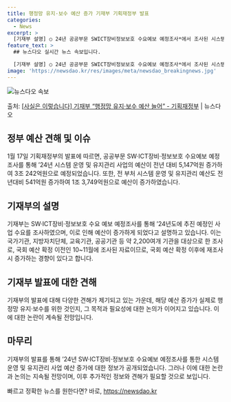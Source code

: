 ```yaml
---
title: 행정망 유지·보수 예산 증가 기재부 기획재정부 발표
categories:
  - News
excerpt: >
  [기재부 설명] ○ 24년 공공부문 SWICT장비정보보호 수요예보 예정조사*에서 조사된 시스템 운영 및 유지…
feature_text: >
  ## 뉴스다오 실시간 뉴스 속보입니다.

  [기재부 설명] ○ 24년 공공부문 SWICT장비정보보호 수요예보 예정조사*에서 조사된 시스템 운영 및 유지…
image: 'https://newsdao.kr/res/images/meta/newsdao_breakingnews.jpg'
---
```


![뉴스다오 속보](https://newsdao.kr/res/images/meta/newsdao_breakingnews.jpg)

<p>출처: <a href="https://newsdao.kr/3018" rel="dofollow">[사실은 이렇습니다] 기재부 “행정망 유지·보수 예산 늘어” - 기획재정부</a> | 뉴스다오</p>

<h2 data-ke-size="size26">정부 예산 견해 및 이슈</h2>
<p data-ke-size="size16">1월 17일 기획재정부의 발표에 따르면, 공공부문 SW·ICT장비·정보보호 수요예보 예정조사를 통해 ’24년 시스템 운영 및 유지관리 사업의 예산이 전년 대비 5,147억원 증가하여 3조 242억원으로 예정되었습니다. 또한, 전 부처 시스템 운영 및 유지관리 예산도 전년대비 541억원 증가하여 1조 3,749억원으로 예산이 증가하였습니다.</p>

<h2 data-ke-size="size26">기재부의 설명</h2>
<p data-ke-size="size16">기재부는 SW·ICT장비·정보보호 수요 예보 예정조사를 통해 ’24년도에 추진 예정인 사업 수요를 조사하였으며, 이로 인해 예산이 증가하게 되었다고 설명하고 있습니다. 이는 국가기관, 지방자치단체, 교육기관, 공공기관 등 약 2,200여개 기관을 대상으로 한 조사로, 국회 예산 확정 이전인 10~11월에 조사된 자료이므로, 국회 예산 확정 이후에 재조사 시 증가하는 경향이 있다고 합니다.</p>

<h2 data-ke-size="size26">기재부 발표에 대한 견해</h2>
<p data-ke-size="size16">기재부의 발표에 대해 다양한 견해가 제기되고 있는 가운데, 해당 예산 증가가 실제로 행정망 유지·보수를 위한 것인지, 그 목적과 필요성에 대한 논의가 이어지고 있습니다. 이에 대한 논란이 계속될 전망입니다.</p>

<h2 data-ke-size="size26">마무리</h2>
<p data-ke-size="size16">기재부의 발표를 통해 ’24년 SW·ICT장비·정보보호 수요예보 예정조사를 통한 시스템 운영 및 유지관리 사업 예산 증가에 대한 정보가 공개되었습니다. 그러나 이에 대한 논란과 논의는 지속될 전망이며, 이후 추가적인 정보와 견해가 필요할 것으로 보입니다.</p> 

빠르고 정확한 뉴스를 원한다면? 바로, <a href="https://newsdao.kr" rel="dofollow">https://newsdao.kr</a>


    

